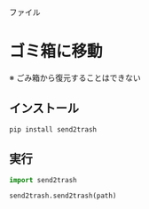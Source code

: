 ファイル
# ゴミ箱に移動
※ ごみ箱から復元することはできない  

## インストール
```
pip install send2trash
```

## 実行
```python
import send2trash

send2trash.send2trash(path)
```
